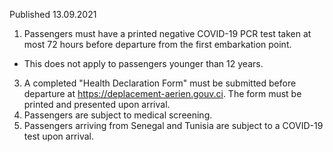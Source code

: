 Published 13.09.2021
1. Passengers must have a printed negative COVID-19 PCR test taken at most 72 hours before departure from the first embarkation point.
- This does not apply to passengers younger than 12 years.
3. A completed "Health Declaration Form" must be submitted before departure at <a href="https://deplacement-aerien.gouv.ci">https://deplacement-aerien.gouv.ci</a>. The form must be printed and presented upon arrival.
4. Passengers are subject to medical screening.
5. Passengers arriving from Senegal and Tunisia are subject to a COVID-19 test upon arrival.